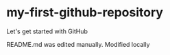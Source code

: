 # my-first-github-repository
Let's get started with GitHub

README.md was edited manually. Modified locally
